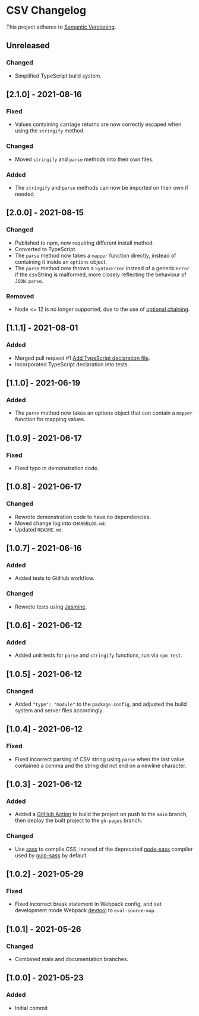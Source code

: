 # CSV Changelog

This project adheres to [Semantic Versioning](https://semver.org/spec/v2.0.0.html).

## Unreleased

### Changed

* Simplified TypeScript build system.

## [2.1.0] - 2021-08-16

### Fixed

* Values containing carriage returns are now correctly escaped when using the `stringify` method.

### Changed

* Moved `stringify` and `parse` methods into their own files.

### Added

* The `stringify` and `parse` methods can now be imported on their own if needed.

## [2.0.0] - 2021-08-15

### Changed

* Published to npm, now requiring different install method.
* Converted to TypeScript.
* The `parse` method now takes a `mapper` function directly, instead of containing it inside an `options` object.
* The `parse` method now throws a `SyntaxError` instead of a generic `Error` if the csvString is malformed, more closely reflecting the behaviour of `JSON.parse`.

### Removed

* Node <= 12 is no longer supported, due to the use of [optional chaining](https://developer.mozilla.org/en-US/docs/Web/JavaScript/Reference/Operators/Optional_chaining).

## [1.1.1] - 2021-08-01

### Added

* Merged pull request #1 [Add TypeScript declaration file](https://github.com/Cipscis/csv/pull/1).
* Incorporated TypeScript declaration into tests.

## [1.1.0] - 2021-06-19

### Added

* The `parse` method now takes an options object that can contain a `mapper` function for mapping values.

## [1.0.9] - 2021-06-17

### Fixed

* Fixed typo in demonstration code.

## [1.0.8] - 2021-06-17

### Changed

* Rewrote demonstration code to have no dependencies.
* Moved change log into `CHANGELOG.md`.
* Updated `README.md`.

## [1.0.7] - 2021-06-16

### Added

* Added tests to GitHub workflow.

### Changed

* Rewrote tests using [Jasmine](https://jasmine.github.io/).

## [1.0.6] - 2021-06-12

### Added

* Added unit tests for `parse` and `stringify` functions, run via `npm test`.

## [1.0.5] - 2021-06-12

### Changed

* Added `"type": "module"` to the `package.config`, and adjusted the build system and server files accordingly.

## [1.0.4] - 2021-06-12

### Fixed

* Fixed incorrect parsing of CSV string using `parse` when the last value contained a comma and the string did not end on a newline character.

## [1.0.3] - 2021-06-12

### Added

* Added a [GitHub Action](https://docs.github.com/en/actions) to build the project on push to the `main` branch, then deploy the built project to the `gh-pages` branch.

### Changed

* Use [sass](https://www.npmjs.com/package/sass) to compile CSS, instead of the deprecated [node-sass](https://www.npmjs.com/package/node-sass) compiler used by [gulp-sass](http://www.npmjs.com/package/gulp-sass) by default.

## [1.0.2] - 2021-05-29

### Fixed

* Fixed incorrect break statement in Webpack config, and set development mode Webpack [devtool](https://webpack.js.org/configuration/devtool/) to `eval-source-map`.

## [1.0.1] - 2021-05-26

### Changed

* Combined main and documentation branches.

## [1.0.0] - 2021-05-23

### Added

* Initial commit

